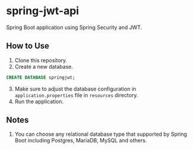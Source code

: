 # spring-jwt-api

Spring Boot application using Spring Security and JWT.

## How to Use

1. Clone this repository.
2. Create a new database.
```sql
CREATE DATABASE springjwt;
```
3. Make sure to adjust the database configuration in `application.properties` file in `resources` directory.
4. Run the application.

## Notes
1. You can choose any relational database type that supported by Spring Boot including Postgres, MariaDB, MySQL and others.